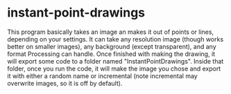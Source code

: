 # instant-point-drawings
This program basically takes an image an makes it out of points or lines, depending on your settings. It can take any resolution image (though works better on smaller images), any background (except transparent), and any format Processing can handle. Once finished with making the drawing, it will export some code to a folder named "InstantPointDrawings". Inside that folder, once you run the code, it will make the image you chose and export it with either a random name or incremental (note incremental may overwrite images, so it is off by default).
